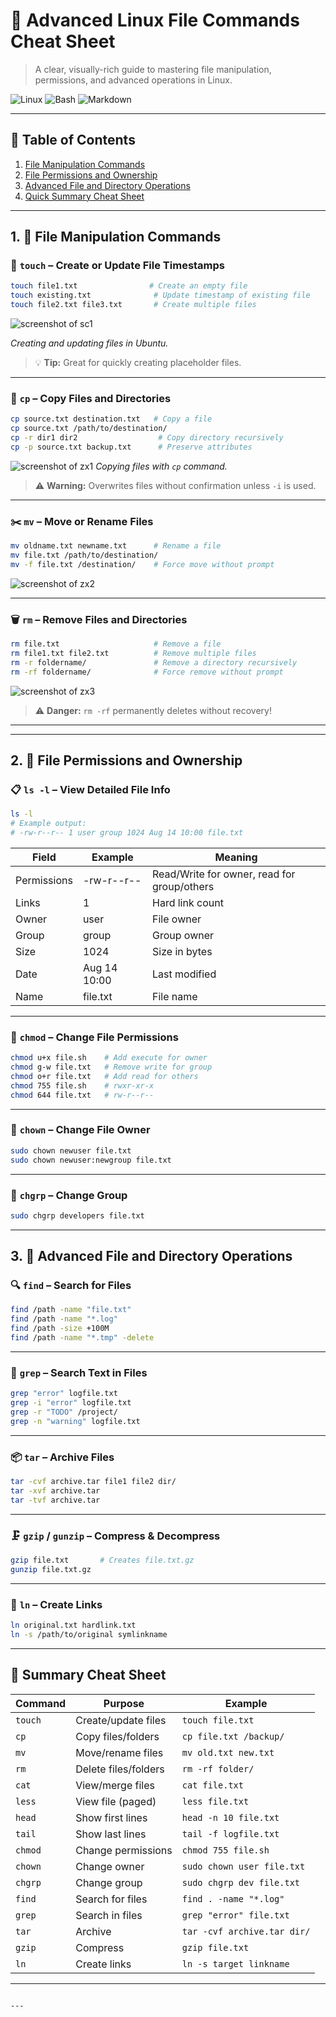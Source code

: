 
# 🐧 Advanced Linux File Commands Cheat Sheet
> A clear, visually-rich guide to mastering file manipulation, permissions, and advanced operations in Linux.

![Linux](https://img.shields.io/badge/Linux-Terminal-green)
![Bash](https://img.shields.io/badge/Shell-Bash-blue)
![Markdown](https://img.shields.io/badge/Format-Markdown-orange)

---

## 📜 Table of Contents
1. [File Manipulation Commands](#1-file-manipulation-commands)
2. [File Permissions and Ownership](#2-file-permissions-and-ownership)
3. [Advanced File and Directory Operations](#3-advanced-file-and-directory-operations)
4. [Quick Summary Cheat Sheet](#📝-summary-cheat-sheet)

---

## **1. 📂 File Manipulation Commands**

### 📄 **`touch` – Create or Update File Timestamps**
```bash
touch file1.txt                # Create an empty file
touch existing.txt              # Update timestamp of existing file
touch file2.txt file3.txt       # Create multiple files
````

![screenshot of sc1](sc1.png)

*Creating and updating files in Ubuntu.*

> 💡 **Tip:** Great for quickly creating placeholder files.

---

### 📄 **`cp` – Copy Files and Directories**

```bash
cp source.txt destination.txt   # Copy a file
cp source.txt /path/to/destination/
cp -r dir1 dir2                  # Copy directory recursively
cp -p source.txt backup.txt      # Preserve attributes
```

![screenshot of zx1](zx1.png)
*Copying files with `cp` command.*

> ⚠️ **Warning:** Overwrites files without confirmation unless `-i` is used.

---

### ✂️ **`mv` – Move or Rename Files**

```bash
mv oldname.txt newname.txt      # Rename a file
mv file.txt /path/to/destination/
mv -f file.txt /destination/    # Force move without prompt
```

![screenshot of zx2](zx2.png)

---

### 🗑 **`rm` – Remove Files and Directories**

```bash
rm file.txt                     # Remove a file
rm file1.txt file2.txt          # Remove multiple files
rm -r foldername/               # Remove a directory recursively
rm -rf foldername/              # Force remove without prompt
```

![screenshot of zx3](zx3.png)

> ⚠️ **Danger:** `rm -rf` permanently deletes without recovery!

---


---

## **2. 🔐 File Permissions and Ownership**

### 📋 **`ls -l` – View Detailed File Info**

```bash
ls -l
# Example output:
# -rw-r--r-- 1 user group 1024 Aug 14 10:00 file.txt
```

| Field       | Example      | Meaning                                     |
| ----------- | ------------ | ------------------------------------------- |
| Permissions | -rw-r--r--   | Read/Write for owner, read for group/others |
| Links       | 1            | Hard link count                             |
| Owner       | user         | File owner                                  |
| Group       | group        | Group owner                                 |
| Size        | 1024         | Size in bytes                               |
| Date        | Aug 14 10:00 | Last modified                               |
| Name        | file.txt     | File name                                   |

---

### 🔑 **`chmod` – Change File Permissions**

```bash
chmod u+x file.sh    # Add execute for owner
chmod g-w file.txt   # Remove write for group
chmod o+r file.txt   # Add read for others
chmod 755 file.sh    # rwxr-xr-x
chmod 644 file.txt   # rw-r--r--
```

---

### 👤 **`chown` – Change File Owner**

```bash
sudo chown newuser file.txt
sudo chown newuser:newgroup file.txt
```

---

### 👥 **`chgrp` – Change Group**

```bash
sudo chgrp developers file.txt
```

---

## **3. 🚀 Advanced File and Directory Operations**

### 🔍 **`find` – Search for Files**

```bash
find /path -name "file.txt"
find /path -name "*.log"
find /path -size +100M
find /path -name "*.tmp" -delete
```

---

### 🔎 **`grep` – Search Text in Files**

```bash
grep "error" logfile.txt
grep -i "error" logfile.txt
grep -r "TODO" /project/
grep -n "warning" logfile.txt
```

---

### 📦 **`tar` – Archive Files**

```bash
tar -cvf archive.tar file1 file2 dir/
tar -xvf archive.tar
tar -tvf archive.tar
```

---

### 🗜 **`gzip` / `gunzip` – Compress & Decompress**

```bash
gzip file.txt       # Creates file.txt.gz
gunzip file.txt.gz
```

---

### 🔗 **`ln` – Create Links**

```bash
ln original.txt hardlink.txt
ln -s /path/to/original symlinkname
```

---

## 📝 **Summary Cheat Sheet**

| Command | Purpose              | Example                     |
| ------- | -------------------- | --------------------------- |
| `touch` | Create/update files  | `touch file.txt`            |
| `cp`    | Copy files/folders   | `cp file.txt /backup/`      |
| `mv`    | Move/rename files    | `mv old.txt new.txt`        |
| `rm`    | Delete files/folders | `rm -rf folder/`            |
| `cat`   | View/merge files     | `cat file.txt`              |
| `less`  | View file (paged)    | `less file.txt`             |
| `head`  | Show first lines     | `head -n 10 file.txt`       |
| `tail`  | Show last lines      | `tail -f logfile.txt`       |
| `chmod` | Change permissions   | `chmod 755 file.sh`         |
| `chown` | Change owner         | `sudo chown user file.txt`  |
| `chgrp` | Change group         | `sudo chgrp dev file.txt`   |
| `find`  | Search for files     | `find . -name "*.log"`      |
| `grep`  | Search in files      | `grep "error" file.txt`     |
| `tar`   | Archive              | `tar -cvf archive.tar dir/` |
| `gzip`  | Compress             | `gzip file.txt`             |
| `ln`    | Create links         | `ln -s target linkname`     |

---

```

---


```

